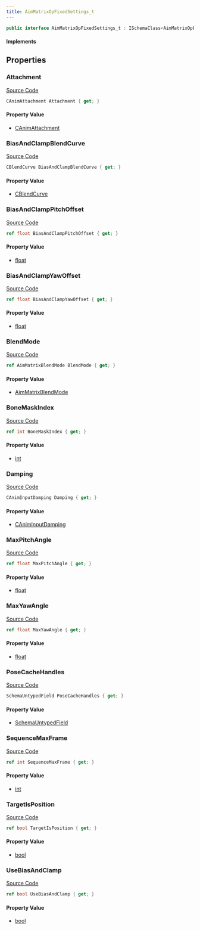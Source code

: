 ```yaml
---
title: AimMatrixOpFixedSettings_t
---
```


```csharp
public interface AimMatrixOpFixedSettings_t : ISchemaClass<AimMatrixOpFixedSettings_t>, ISchemaField, ISchemaClass, INativeHandle
```

#### Implements

## Properties

### Attachment

[Source Code](https://github.com/swiftly-solution/swiftlys2/blob/beta/managed/src/SwiftlyS2.Generated/Schemas/Interfaces/AimMatrixOpFixedSettings_t.cs#L16)

```csharp
CAnimAttachment Attachment { get; }
```

#### Property Value

- [CAnimAttachment](/docs/api/shared/schemadefinitions/canimattachment)

### BiasAndClampBlendCurve

[Source Code](https://github.com/swiftly-solution/swiftlys2/blob/beta/managed/src/SwiftlyS2.Generated/Schemas/Interfaces/AimMatrixOpFixedSettings_t.cs#L41)

```csharp
CBlendCurve BiasAndClampBlendCurve { get; }
```

#### Property Value

- [CBlendCurve](/docs/api/shared/schemadefinitions/cblendcurve)

### BiasAndClampPitchOffset

[Source Code](https://github.com/swiftly-solution/swiftlys2/blob/beta/managed/src/SwiftlyS2.Generated/Schemas/Interfaces/AimMatrixOpFixedSettings_t.cs#L39)

```csharp
ref float BiasAndClampPitchOffset { get; }
```

#### Property Value

- [float](https://learn.microsoft.com/dotnet/api/system.single)

### BiasAndClampYawOffset

[Source Code](https://github.com/swiftly-solution/swiftlys2/blob/beta/managed/src/SwiftlyS2.Generated/Schemas/Interfaces/AimMatrixOpFixedSettings_t.cs#L37)

```csharp
ref float BiasAndClampYawOffset { get; }
```

#### Property Value

- [float](https://learn.microsoft.com/dotnet/api/system.single)

### BlendMode

[Source Code](https://github.com/swiftly-solution/swiftlys2/blob/beta/managed/src/SwiftlyS2.Generated/Schemas/Interfaces/AimMatrixOpFixedSettings_t.cs#L23)

```csharp
ref AimMatrixBlendMode BlendMode { get; }
```

#### Property Value

- [AimMatrixBlendMode](/docs/api/shared/schemadefinitions/aimmatrixblendmode)

### BoneMaskIndex

[Source Code](https://github.com/swiftly-solution/swiftlys2/blob/beta/managed/src/SwiftlyS2.Generated/Schemas/Interfaces/AimMatrixOpFixedSettings_t.cs#L31)

```csharp
ref int BoneMaskIndex { get; }
```

#### Property Value

- [int](https://learn.microsoft.com/dotnet/api/system.int32)

### Damping

[Source Code](https://github.com/swiftly-solution/swiftlys2/blob/beta/managed/src/SwiftlyS2.Generated/Schemas/Interfaces/AimMatrixOpFixedSettings_t.cs#L18)

```csharp
CAnimInputDamping Damping { get; }
```

#### Property Value

- [CAnimInputDamping](/docs/api/shared/schemadefinitions/caniminputdamping)

### MaxPitchAngle

[Source Code](https://github.com/swiftly-solution/swiftlys2/blob/beta/managed/src/SwiftlyS2.Generated/Schemas/Interfaces/AimMatrixOpFixedSettings_t.cs#L27)

```csharp
ref float MaxPitchAngle { get; }
```

#### Property Value

- [float](https://learn.microsoft.com/dotnet/api/system.single)

### MaxYawAngle

[Source Code](https://github.com/swiftly-solution/swiftlys2/blob/beta/managed/src/SwiftlyS2.Generated/Schemas/Interfaces/AimMatrixOpFixedSettings_t.cs#L25)

```csharp
ref float MaxYawAngle { get; }
```

#### Property Value

- [float](https://learn.microsoft.com/dotnet/api/system.single)

### PoseCacheHandles

[Source Code](https://github.com/swiftly-solution/swiftlys2/blob/beta/managed/src/SwiftlyS2.Generated/Schemas/Interfaces/AimMatrixOpFixedSettings_t.cs#L21)

```csharp
SchemaUntypedField PoseCacheHandles { get; }
```

#### Property Value

- [SchemaUntypedField](/docs/api/shared/schemas/schemauntypedfield)

### SequenceMaxFrame

[Source Code](https://github.com/swiftly-solution/swiftlys2/blob/beta/managed/src/SwiftlyS2.Generated/Schemas/Interfaces/AimMatrixOpFixedSettings_t.cs#L29)

```csharp
ref int SequenceMaxFrame { get; }
```

#### Property Value

- [int](https://learn.microsoft.com/dotnet/api/system.int32)

### TargetIsPosition

[Source Code](https://github.com/swiftly-solution/swiftlys2/blob/beta/managed/src/SwiftlyS2.Generated/Schemas/Interfaces/AimMatrixOpFixedSettings_t.cs#L33)

```csharp
ref bool TargetIsPosition { get; }
```

#### Property Value

- [bool](https://learn.microsoft.com/dotnet/api/system.boolean)

### UseBiasAndClamp

[Source Code](https://github.com/swiftly-solution/swiftlys2/blob/beta/managed/src/SwiftlyS2.Generated/Schemas/Interfaces/AimMatrixOpFixedSettings_t.cs#L35)

```csharp
ref bool UseBiasAndClamp { get; }
```

#### Property Value

- [bool](https://learn.microsoft.com/dotnet/api/system.boolean)

